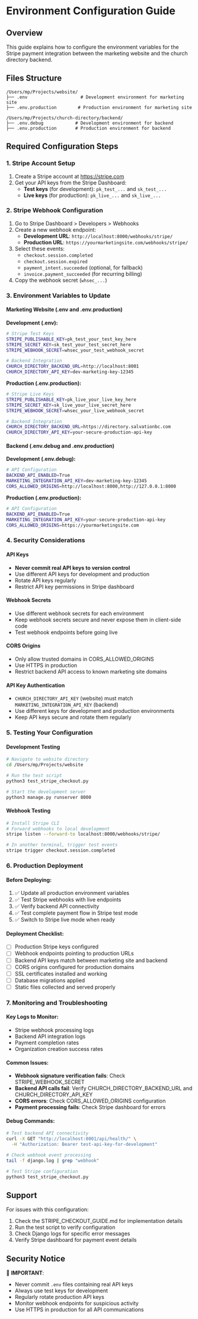 # Environment Configuration Guide

## Overview
This guide explains how to configure the environment variables for the Stripe payment integration between the marketing website and the church directory backend.

## Files Structure
```
/Users/mp/Projects/website/
├── .env                    # Development environment for marketing site
├── .env.production        # Production environment for marketing site

/Users/mp/Projects/church-directory/backend/
├── .env.debug            # Development environment for backend
├── .env.production       # Production environment for backend
```

## Required Configuration Steps

### 1. Stripe Account Setup
1. Create a Stripe account at https://stripe.com
2. Get your API keys from the Stripe Dashboard:
   - **Test keys** (for development): `pk_test_...` and `sk_test_...`
   - **Live keys** (for production): `pk_live_...` and `sk_live_...`

### 2. Stripe Webhook Configuration
1. Go to Stripe Dashboard > Developers > Webhooks
2. Create a new webhook endpoint:
   - **Development URL**: `http://localhost:8000/webhooks/stripe/`
   - **Production URL**: `https://yourmarketingsite.com/webhooks/stripe/`
3. Select these events:
   - `checkout.session.completed`
   - `checkout.session.expired`
   - `payment_intent.succeeded` (optional, for fallback)
   - `invoice.payment_succeeded` (for recurring billing)
4. Copy the webhook secret (`whsec_...`)

### 3. Environment Variables to Update

#### Marketing Website (.env and .env.production)

**Development (.env):**
```bash
# Stripe Test Keys
STRIPE_PUBLISHABLE_KEY=pk_test_your_test_key_here
STRIPE_SECRET_KEY=sk_test_your_test_secret_here
STRIPE_WEBHOOK_SECRET=whsec_your_test_webhook_secret

# Backend Integration
CHURCH_DIRECTORY_BACKEND_URL=http://localhost:8001
CHURCH_DIRECTORY_API_KEY=dev-marketing-key-12345
```

**Production (.env.production):**
```bash
# Stripe Live Keys
STRIPE_PUBLISHABLE_KEY=pk_live_your_live_key_here
STRIPE_SECRET_KEY=sk_live_your_live_secret_here
STRIPE_WEBHOOK_SECRET=whsec_your_live_webhook_secret

# Backend Integration
CHURCH_DIRECTORY_BACKEND_URL=https://directory.salvationbc.com
CHURCH_DIRECTORY_API_KEY=your-secure-production-api-key
```

#### Backend (.env.debug and .env.production)

**Development (.env.debug):**
```bash
# API Configuration
BACKEND_API_ENABLED=True
MARKETING_INTEGRATION_API_KEY=dev-marketing-key-12345
CORS_ALLOWED_ORIGINS=http://localhost:8000,http://127.0.0.1:8000
```

**Production (.env.production):**
```bash
# API Configuration
BACKEND_API_ENABLED=True
MARKETING_INTEGRATION_API_KEY=your-secure-production-api-key
CORS_ALLOWED_ORIGINS=https://yourmarketingsite.com
```

### 4. Security Considerations

#### API Keys
- **Never commit real API keys to version control**
- Use different API keys for development and production
- Rotate API keys regularly
- Restrict API key permissions in Stripe dashboard

#### Webhook Secrets
- Use different webhook secrets for each environment
- Keep webhook secrets secure and never expose them in client-side code
- Test webhook endpoints before going live

#### CORS Origins
- Only allow trusted domains in CORS_ALLOWED_ORIGINS
- Use HTTPS in production
- Restrict backend API access to known marketing site domains

#### API Key Authentication
- `CHURCH_DIRECTORY_API_KEY` (website) must match `MARKETING_INTEGRATION_API_KEY` (backend)
- Use different keys for development and production environments
- Keep API keys secure and rotate them regularly

### 5. Testing Your Configuration

#### Development Testing
```bash
# Navigate to website directory
cd /Users/mp/Projects/website

# Run the test script
python3 test_stripe_checkout.py

# Start the development server
python3 manage.py runserver 8000
```

#### Webhook Testing
```bash
# Install Stripe CLI
# Forward webhooks to local development
stripe listen --forward-to localhost:8000/webhooks/stripe/

# In another terminal, trigger test events
stripe trigger checkout.session.completed
```

### 6. Production Deployment

#### Before Deploying:
1. ✅ Update all production environment variables
2. ✅ Test Stripe webhooks with live endpoints
3. ✅ Verify backend API connectivity
4. ✅ Test complete payment flow in Stripe test mode
5. ✅ Switch to Stripe live mode when ready

#### Deployment Checklist:
- [ ] Production Stripe keys configured
- [ ] Webhook endpoints pointing to production URLs
- [ ] Backend API keys match between marketing site and backend
- [ ] CORS origins configured for production domains
- [ ] SSL certificates installed and working
- [ ] Database migrations applied
- [ ] Static files collected and served properly

### 7. Monitoring and Troubleshooting

#### Key Logs to Monitor:
- Stripe webhook processing logs
- Backend API integration logs
- Payment completion rates
- Organization creation success rates

#### Common Issues:
- **Webhook signature verification fails**: Check STRIPE_WEBHOOK_SECRET
- **Backend API calls fail**: Verify CHURCH_DIRECTORY_BACKEND_URL and CHURCH_DIRECTORY_API_KEY
- **CORS errors**: Check CORS_ALLOWED_ORIGINS configuration
- **Payment processing fails**: Check Stripe dashboard for errors

#### Debug Commands:
```bash
# Test backend API connectivity
curl -X GET "http://localhost:8001/api/health/" \
  -H "Authorization: Bearer test-api-key-for-development"

# Check webhook event processing
tail -f django.log | grep "webhook"

# Test Stripe configuration
python3 test_stripe_checkout.py
```

## Support

For issues with this configuration:
1. Check the STRIPE_CHECKOUT_GUIDE.md for implementation details
2. Run the test script to verify configuration
3. Check Django logs for specific error messages
4. Verify Stripe dashboard for payment event details

## Security Notice

🔐 **IMPORTANT**: 
- Never commit `.env` files containing real API keys
- Always use test keys for development
- Regularly rotate production API keys
- Monitor webhook endpoints for suspicious activity
- Use HTTPS in production for all API communications